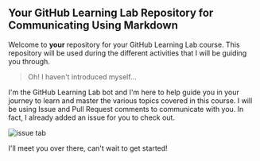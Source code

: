 ## Your GitHub Learning Lab Repository for Communicating Using Markdown

Welcome to **your** repository for your GitHub Learning Lab course. This repository will be used during the different activities that I will be guiding you through.

> Oh! I haven't introduced myself...

I'm the GitHub Learning Lab bot and I'm here to help guide you in your journey to learn and master the various topics covered in this course. I will be using Issue and Pull Request comments to communicate with you. In fact, I already added an issue for you to check out.

![issue tab](https://lab.github.com/public/images/issue_tab.png)

I'll meet you over there, can't wait to get started!
